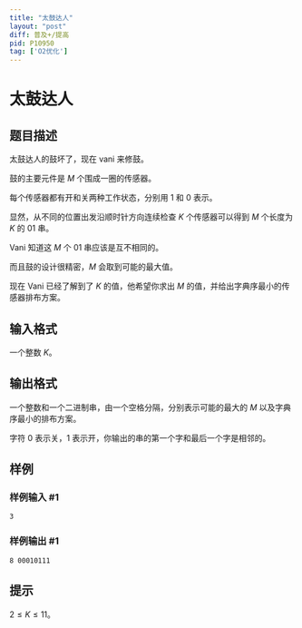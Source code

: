 ```yaml
---
title: "太鼓达人"
layout: "post"
diff: 普及+/提高
pid: P10950
tag: ['O2优化']
---
```

# 太鼓达人
## 题目描述

太鼓达人的鼓坏了，现在 vani 来修鼓。

鼓的主要元件是 $M$ 个围成一圈的传感器。

每个传感器都有开和关两种工作状态，分别用 $1$ 和 $0$ 表示。

显然，从不同的位置出发沿顺时针方向连续检查 $K$ 个传感器可以得到 $M$ 个长度为 $K$ 的 $01$ 串。

Vani 知道这 $M$ 个 $01$ 串应该是互不相同的。

而且鼓的设计很精密，$M$ 会取到可能的最大值。

现在 Vani 已经了解到了 $K$ 的值，他希望你求出 $M$ 的值，并给出字典序最小的传感器排布方案。
## 输入格式

一个整数 $K$。
## 输出格式

一个整数和一个二进制串，由一个空格分隔，分别表示可能的最大的 $M$ 以及字典序最小的排布方案。

字符 $0$ 表示关，$1$ 表示开，你输出的串的第一个字和最后一个字是相邻的。
## 样例

### 样例输入 #1
```
3
```
### 样例输出 #1
```
8 00010111
```
## 提示

$2\le K\le 11$。

